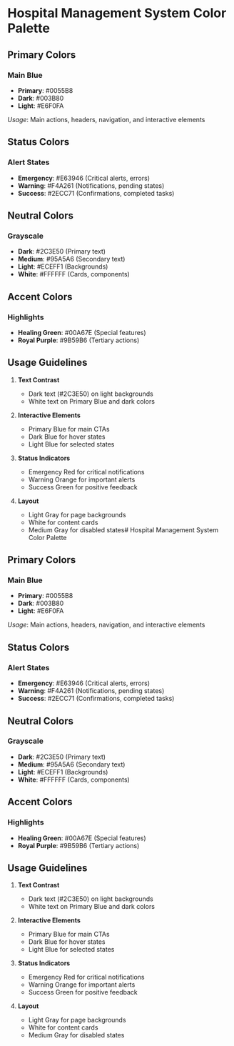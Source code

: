 # Hospital Management System Color Palette

## Primary Colors

### Main Blue
- **Primary**: #0055B8
- **Dark**: #003B80
- **Light**: #E6F0FA

*Usage*: Main actions, headers, navigation, and interactive elements

## Status Colors

### Alert States
- **Emergency**: #E63946 (Critical alerts, errors)
- **Warning**: #F4A261 (Notifications, pending states)
- **Success**: #2ECC71 (Confirmations, completed tasks)

## Neutral Colors

### Grayscale
- **Dark**: #2C3E50 (Primary text)
- **Medium**: #95A5A6 (Secondary text)
- **Light**: #ECEFF1 (Backgrounds)
- **White**: #FFFFFF (Cards, components)

## Accent Colors

### Highlights
- **Healing Green**: #00A67E (Special features)
- **Royal Purple**: #9B59B6 (Tertiary actions)

## Usage Guidelines

1. **Text Contrast**
   - Dark text (#2C3E50) on light backgrounds
   - White text on Primary Blue and dark colors

2. **Interactive Elements**
   - Primary Blue for main CTAs
   - Dark Blue for hover states
   - Light Blue for selected states

3. **Status Indicators**
   - Emergency Red for critical notifications
   - Warning Orange for important alerts
   - Success Green for positive feedback

4. **Layout**
   - Light Gray for page backgrounds
   - White for content cards
   - Medium Gray for disabled states# Hospital Management System Color Palette

## Primary Colors

### Main Blue
- **Primary**: #0055B8
- **Dark**: #003B80
- **Light**: #E6F0FA

*Usage*: Main actions, headers, navigation, and interactive elements

## Status Colors

### Alert States
- **Emergency**: #E63946 (Critical alerts, errors)
- **Warning**: #F4A261 (Notifications, pending states)
- **Success**: #2ECC71 (Confirmations, completed tasks)

## Neutral Colors

### Grayscale
- **Dark**: #2C3E50 (Primary text)
- **Medium**: #95A5A6 (Secondary text)
- **Light**: #ECEFF1 (Backgrounds)
- **White**: #FFFFFF (Cards, components)

## Accent Colors

### Highlights
- **Healing Green**: #00A67E (Special features)
- **Royal Purple**: #9B59B6 (Tertiary actions)

## Usage Guidelines

1. **Text Contrast**
   - Dark text (#2C3E50) on light backgrounds
   - White text on Primary Blue and dark colors

2. **Interactive Elements**
   - Primary Blue for main CTAs
   - Dark Blue for hover states
   - Light Blue for selected states

3. **Status Indicators**
   - Emergency Red for critical notifications
   - Warning Orange for important alerts
   - Success Green for positive feedback

4. **Layout**
   - Light Gray for page backgrounds
   - White for content cards
   - Medium Gray for disabled states